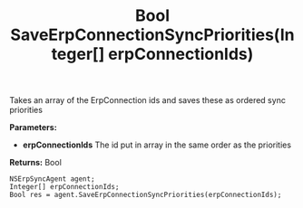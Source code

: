 ﻿---
uid: crmscript_ref_NSErpSyncAgent_SaveErpConnectionSyncPriorities
title: Bool SaveErpConnectionSyncPriorities(Integer[] erpConnectionIds)
intellisense: NSErpSyncAgent.SaveErpConnectionSyncPriorities
keywords: NSErpSyncAgent, SaveErpConnectionSyncPriorities
so.topic: reference
---

Takes an array of the ErpConnection ids and saves these as ordered sync priorities

**Parameters:**
 - **erpConnectionIds** The id put in array in the same order as the priorities

**Returns:** Bool

```crmscript
NSErpSyncAgent agent;
Integer[] erpConnectionIds;
Bool res = agent.SaveErpConnectionSyncPriorities(erpConnectionIds);
```


